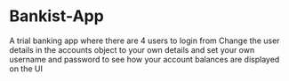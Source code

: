 # Bankist-App
A trial banking app where there are 4 users to login from 
Change the user details in the accounts object to your own details and set your own username and password to see how your account balances are displayed on the UI
